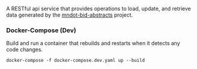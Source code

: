 A RESTful api service that provides operations to load, update, and retrieve data generated by the [mndot-bid-abstracts](https://github.com/depowered/mndot-bid-abstracts) project.

### Docker-Compose (Dev)
Build and run a container that rebuilds and restarts when it detects any code changes.
```
docker-compose -f docker-compose.dev.yaml up --build
```